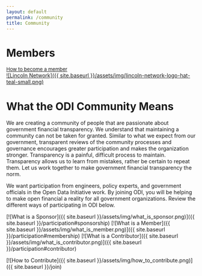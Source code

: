 ```yaml
---
layout: default
permalink: /community
title: Community
---
```

<!-- ### Corporate Sponsors
<font size="2"><a href="{{ site.baseurl }}/participation#sponsorship">How to become a sponsor</a></font>
### Startup Sponsors
<font size="2"><a href="{{ site.baseurl }}/participation#sponsorship">How to become a sponsor</a></font>
-->

# Members
<font size="2"><a href="{{ site.baseurl }}/participation#membership">How to become a member</a></font><br />
[![Lincoln Network]({{ site.baseurl }}/assets/img/lincoln-network-logo-hat-teal-small.png)](http://joinlincoln.org/)

# What the ODI Community Means
We are creating a community of people that are passionate about government financial transparency. We understand that 
maintaining a community can not be taken for granted. Similar to what we expect from our government, transparent reviews of 
the community processes and governance encourages greater participation and makes the organization stronger. Transparency is 
a painful, difficult process to maintain. Transparency allows us to learn from mistakes, rather be certain to repeat them. 
Let us work together to make government financial transparency the norm.

We want participation from engineers, policy experts, and government officials in the Open Data Initiative work. By joining ODI, you will be helping to make open financial a reality for all government organizations. Review the different ways of participating in ODI below.

[![What is a Sponsor]({{ site.baseurl }}/assets/img/what_is_sponsor.png)]({{ site.baseurl }}/participation#sponsorship)
[![What is a Member]({{ site.baseurl }}/assets/img/what_is_member.png)]({{ site.baseurl }}/participation#membership)
[![What is a Contributor]({{ site.baseurl }}/assets/img/what_is_contributor.png)]({{ site.baseurl }}/participation#contributor)

[![How to Contribute]({{ site.baseurl }}/assets/img/how_to_contribute.png)]({{ site.baseurl }}/join)
